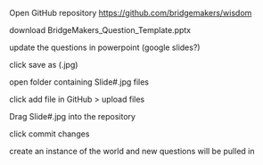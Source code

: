 Open GitHub repository
https://github.com/bridgemakers/wisdom

download BridgeMakers_Question_Template.pptx

update the questions in powerpoint (google slides?)

click save as (.jpg)

open folder containing Slide#.jpg files

click add file in GitHub > upload files

Drag Slide#.jpg into the repository

click commit changes

create an instance of the world and new questions will be pulled in
